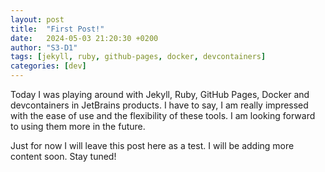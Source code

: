 ```yaml
---
layout: post
title:  "First Post!"
date:   2024-05-03 21:20:30 +0200
author: "S3-D1"
tags: [jekyll, ruby, github-pages, docker, devcontainers]
categories: [dev]
---
```

Today I was playing around with Jekyll, Ruby, GitHub Pages, Docker and devcontainers in JetBrains products. I have to say, I am really impressed with the ease of use and the flexibility of these tools. I am looking forward to using them more in the future. 

Just for now I will leave this post here as a test. I will be adding more content soon. Stay tuned! 
